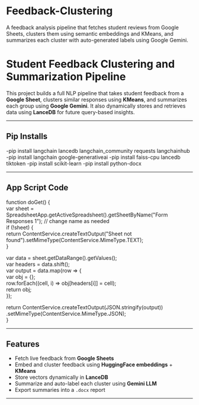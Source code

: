 # Feedback-Clustering
A feedback analysis pipeline that fetches student reviews from Google Sheets, clusters them using semantic embeddings and KMeans, and summarizes each cluster with auto-generated labels using Google Gemini.

#  Student Feedback Clustering and Summarization Pipeline

This project builds a full NLP pipeline that takes student feedback from a **Google Sheet**, clusters similar responses using **KMeans**, and summarizes each group using **Google Gemini**. It also dynamically stores and retrieves data using **LanceDB** for future query-based insights.

---

##  Pip Installs

-pip install langchain lancedb langchain_community requests langchainhub
-pip install langchain google-generativeai
-pip install faiss-cpu lancedb tiktoken
-pip install scikit-learn
-pip install python-docx

---

## App Script Code
function doGet() {  
  var sheet = SpreadsheetApp.getActiveSpreadsheet().getSheetByName("Form Responses 1"); // change name as needed  
  if (!sheet) {  
    return ContentService.createTextOutput("Sheet not found").setMimeType(ContentService.MimeType.TEXT);  
  }  
   
  var data = sheet.getDataRange().getValues();  
  var headers = data.shift();  
  var output = data.map(row => {  
    var obj = {};  
    row.forEach((cell, i) => obj[headers[i]] = cell);  
    return obj;  
  });   
  
  return ContentService.createTextOutput(JSON.stringify(output))  
    .setMimeType(ContentService.MimeType.JSON);  
}  
  
---

##  Features

- Fetch live feedback from **Google Sheets**
- Embed and cluster feedback using **HuggingFace embeddings** + **KMeans**
- Store vectors dynamically in **LanceDB**
- Summarize and auto-label each cluster using **Gemini LLM**
- Export summaries into a `.docx` report

---

